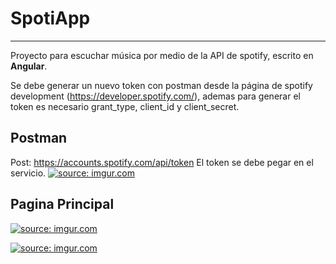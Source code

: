 
# SpotiApp

------------

Proyecto para escuchar música por medio de la API de spotify, escrito en **Angular**.

Se debe generar un nuevo token con postman desde la página de spotify development (https://developer.spotify.com/), ademas para generar el token es necesario grant_type, client_id y client_secret.
## Postman
Post: https://accounts.spotify.com/api/token
El token se debe pegar en el servicio.
<a href="https://imgur.com/fLMrw7q"><img src="https://i.imgur.com/fLMrw7q.jpg" title="source: imgur.com" /></a>
## Pagina Principal
<a href="https://imgur.com/AJogRSA"><img src="https://i.imgur.com/AJogRSA.jpg" title="source: imgur.com" /></a>

<a href="https://imgur.com/ri3ehxZ"><img src="https://i.imgur.com/ri3ehxZ.jpg" title="source: imgur.com" /></a>
